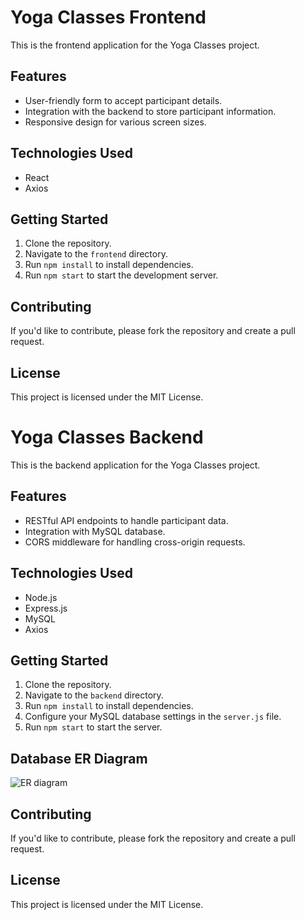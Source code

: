 # Yoga Classes Frontend

This is the frontend application for the Yoga Classes project.

## Features

- User-friendly form to accept participant details.
- Integration with the backend to store participant information.
- Responsive design for various screen sizes.

## Technologies Used

- React
- Axios

## Getting Started

1. Clone the repository.
2. Navigate to the `frontend` directory.
3. Run `npm install` to install dependencies.
4. Run `npm start` to start the development server.

## Contributing

If you'd like to contribute, please fork the repository and create a pull request.

## License

This project is licensed under the MIT License.


# Yoga Classes Backend

This is the backend application for the Yoga Classes project.

## Features

- RESTful API endpoints to handle participant data.
- Integration with MySQL database.
- CORS middleware for handling cross-origin requests.

## Technologies Used

- Node.js
- Express.js
- MySQL
- Axios

## Getting Started

1. Clone the repository.
2. Navigate to the `backend` directory.
3. Run `npm install` to install dependencies.
4. Configure your MySQL database settings in the `server.js` file.
5. Run `npm start` to start the server.

## Database ER Diagram

![ER diagram](https://github.com/Rohitjangid2704/Flexmoneyproject/assets/121655495/414794b6-56dc-46ec-b87c-253a9cfbd9b7)


## Contributing

If you'd like to contribute, please fork the repository and create a pull request.

## License

This project is licensed under the MIT License.

